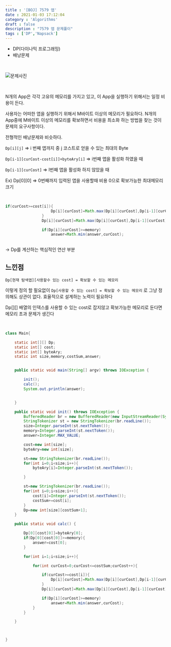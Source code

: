 ```yaml
---
title : '[BOJ] 7579 앱'
date : 2021-01-03 17:12:04
category : 'Algorithms'
draft : false
description : "7579 앱 문제풀이"
tags : ['DP','Napsack']
---
```


* DP(다이나믹 프로그래밍)
* 배낭문제

<br/>

![문제사진](https://user-images.githubusercontent.com/57346393/104424447-c0b47380-55c2-11eb-9c9e-b4c01e9c83e9.png)

<br/>

N개의 App은 각각 고유의 메모리를 가지고 있고, 이 App을 실행하기 위해서는 일정 비용이 든다. 

사용자는 어떠한 앱을 실행하기 위해서 M바이트 이상의 메모리가 필요하다.
N개의 App중에 M바이트 이상의 메모리를 확보하면서 비용을 최소화 하는 방법을 찾는 것이 문제의 요구사항이다.

전형적인 배낭문제와 비슷하다.

`Dp[i][j]`
=> i 번째 앱까지 중 j 코스트로 얻을 수 있는 최대의 Byte 

`Dp[i-1][curCost-cost[i]]+byteAry[i]` 
=> i번째 앱을 활성화 하였을 때

`Dp[i-1][curCost]` => I번째 앱을 활성화 하지 않았을 때

Ex) Dp[0][0] => 0번째까지 입력된 앱을 사용할때 비용 0으로 확보가능한 최대메모리 크기

<br/>

```java
if(curCost>=cost[i]){
                    Dp[i][curCost]=Math.max(Dp[i][curCost],Dp[i-1][curCost-cost[i]]+byteAry[i]);
                }
                Dp[i][curCost]=Math.max(Dp[i][curCost],Dp[i-1][curCost]);

                if(Dp[i][curCost]>=memory)
                    answer=Math.min(answer,curCost);
            
```
-> Dp를 계산하는 핵심적인 연산 부분
<br/>

## 느낀점

`Dp[현재 탐색앱][사용할수 있는 cost] = 확보할 수 있는 메모리`

이렇게 정의 할 필요없이 `Dp[사용할 수 있는 cost] = 확보할 수 있는 메모리` 로 그냥 정의해도 상관이 없다. 효율적으로 설계하는 노력이 필요하다

Dp[][] 배열의 인덱스를 사용할 수 있는 cost로 잡지않고 확보가능한 메모리로 둔다면 메모리 초과 문제가 생긴다

<br/>

```java
class Main{

    static int[][] Dp;
    static int[] cost;
    static int[] byteAry;
    static int size,memory,costSum,answer;


    public static void main(String[] argv) throws IOException {

        init();
        calc();
        System.out.println(answer);


    }

    public static void init() throws IOException {
        BufferedReader br = new BufferedReader(new InputStreamReader(System.in));
        StringTokenizer st = new StringTokenizer(br.readLine());
        size=Integer.parseInt(st.nextToken());
        memory=Integer.parseInt(st.nextToken());
        answer=Integer.MAX_VALUE;

        cost=new int[size];
        byteAry=new int[size];

        st=new StringTokenizer(br.readLine());
        for(int i=0;i<size;i++){
            byteAry[i]=Integer.parseInt(st.nextToken());

        }

        st=new StringTokenizer(br.readLine());
        for(int i=0;i<size;i++){
            cost[i]=Integer.parseInt(st.nextToken());
            costSum+=cost[i];
        }
        Dp=new int[size][costSum+1];
    }

    public static void calc() {

        Dp[0][cost[0]]=byteAry[0];
        if(Dp[0][cost[0]]>=memory){
            answer=cost[0];
        }

        for(int i=1;i<size;i++){

            for(int curCost=0;curCost<=costSum;curCost++){

                if(curCost>=cost[i]){
                    Dp[i][curCost]=Math.max(Dp[i][curCost],Dp[i-1][curCost-cost[i]]+byteAry[i]);
                }
                Dp[i][curCost]=Math.max(Dp[i][curCost],Dp[i-1][curCost]);

                if(Dp[i][curCost]>=memory)
                    answer=Math.min(answer,curCost);
            }
        }

    }



}

```